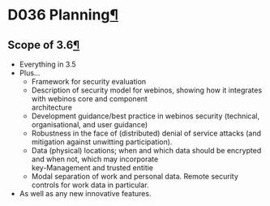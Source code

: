D036 Planning[¶](#D036-Planning)
================================

Scope of 3.6[¶](#Scope-of-36)
-----------------------------

-   Everything in 3.5
-   Plus...
    -   Framework for security evaluation
    -   Description of security model for webinos, showing how it
        integrates with webinos core and component\
        architecture
    -   Development guidance/best practice in webinos security
        (technical, organisational, and user guidance)
    -   Robustness in the face of (distributed) denial of service
        attacks (and mitigation against unwitting participation).
    -   Data (physical) locations; when and which data should be
        encrypted and when not, which may incorporate\
        key-Management and trusted entitie
    -   Modal separation of work and personal data. Remote security
        controls for work data in particular.
-   As well as any new innovative features.


